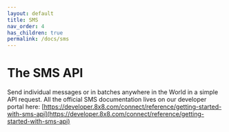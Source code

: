 ```yaml
---
layout: default
title: SMS
nav_order: 4
has_children: true
permalink: /docs/sms
---
```


# The SMS API

Send individual messages or in batches anywhere in the World in a simple API request.
All the official SMS documentation lives on our developer portal here: [https://developer.8x8.com/connect/reference/getting-started-with-sms-api](https://developer.8x8.com/connect/reference/getting-started-with-sms-api)

